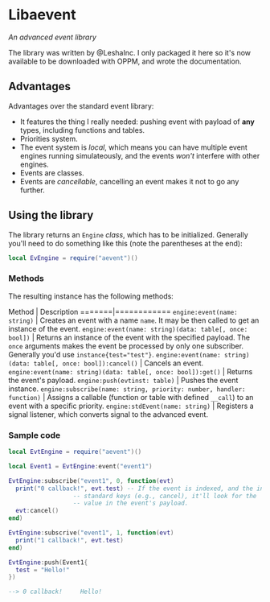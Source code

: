 # Libaevent
*An advanced event library*

The library was written by @LeshaInc. I only packaged it here so it's now available to be downloaded with OPPM, and wrote the documentation.

## Advantages
Advantages over the standard event library:
* It features the thing I really needed: pushing event with payload of **any** types, including functions and tables.
* Priorities system.
* The event system is *local*, which means you can have multiple event engines running simulateously, and the events *won't* interfere with other engines.
* Events are classes.
* Events are *cancellable*, cancelling an event makes it not to go any further.

## Using the library
The library returns an `Engine` *class*, which has to be initialized. Generally you'll need to do something like this (note the parentheses at the end):
```lua
local EvEngine = require("aevent")()
```

### Methods

The resulting instance has the following methods:

Method | Description
=======|============
`engine:event(name: string)` | Creates an event with a name `name`. It may be then called to get an instance of the event.
`engine:event(name: string)(data: table[, once: bool])` | Returns an instance of the event with the specified payload. The `once` arguments makes the event be processed by only one subscriber. Generally you'd use `instance{test="test"}`.
`engine:event(name: string)(data: table[, once: bool]):cancel()` | Cancels an event.
`engine:event(name: string)(data: table[, once: bool]):get()` | Returns the event's payload.
`engine:push(evtinst: table)` | Pushes the event instance.
`engine:subscribe(name: string, priority: number, handler: function)` | Assigns a callable (function or table with defined `__call`) to an event with a specific priority.
`engine:stdEvent(name: string)` | Registers a signal listener, which converts signal to the advanced event.

### Sample code
```lua
local EvtEngine = require("aevent")()

local Event1 = EvtEngine:event("event1")

EvtEngine:subscribe("event1", 0, function(evt)
  print("0 callback!", evt.test) -- If the event is indexed, and the index is none of
                  -- standard keys (e.g., cancel), it'll look for the
                  -- value in the event's payload.
  evt:cancel()
end)

EvtEngine:subscrive("event1", 1, function(evt)
  print("1 callback!", evt.test)
end)

EvtEngine:push(Event1{
  test = "Hello!"
})

--> 0 callback!     Hello!
```
